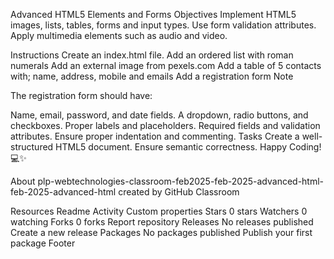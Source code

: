 Advanced HTML5 Elements and Forms
Objectives
Implement HTML5 images, lists, tables, forms and input types. Use form validation attributes. Apply multimedia elements such as audio and video.

Instructions
Create an index.html file.
Add an ordered list with roman numerals
Add an external image from pexels.com
Add a table of 5 contacts with; name, address, mobile and emails
Add a registration form
Note

The registration form should have:

Name, email, password, and date fields.
A dropdown, radio buttons, and checkboxes.
Proper labels and placeholders.
Required fields and validation attributes.
Ensure proper indentation and commenting.
Tasks
Create a well-structured HTML5 document.
Ensure semantic correctness.
Happy Coding! 💻✨

About
plp-webtechnologies-classroom-feb2025-feb-2025-advanced-html-feb-2025-advanced-html created by GitHub Classroom

Resources
 Readme
 Activity
 Custom properties
Stars
 0 stars
Watchers
 0 watching
Forks
 0 forks
Report repository
Releases
No releases published
Create a new release
Packages
No packages published
Publish your first package
Footer
